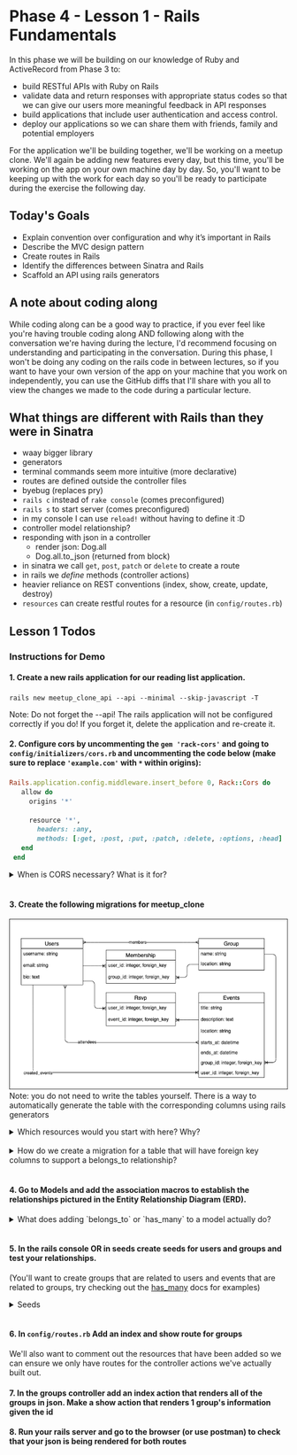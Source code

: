 # Phase 4 - Lesson 1 - Rails Fundamentals

In this phase we will be building on our knowledge of Ruby and ActiveRecord from Phase 3 to:
- build RESTful APIs with Ruby on Rails
- validate data and return responses with appropriate status codes so that we can give our users more meaningful feedback in API responses
- build applications that include user authentication and access control. 
- deploy our applications so we can share them with friends, family and potential employers

For the application we'll be building together, we'll be working on a meetup clone. We'll again be adding new features every day, but this time, you'll be working on the app on your own machine day by day. So, you'll want to be keeping up with the work for each day so you'll be ready to participate during the exercise the following day.

## Today's Goals

- Explain convention over configuration and why it’s important in Rails
- Describe the MVC design pattern
- Create routes in Rails
- Identify the differences between Sinatra and Rails
- Scaffold an API using rails generators

## A note about coding along

While coding along can be a good way to practice, if you ever feel like you're having trouble coding along AND following along with the conversation we're having during the lecture, I'd recommend focusing on understanding and participating in the conversation. During this phase, I won't be doing any coding on the rails code in between lectures, so if you want to have your own version of the app on your machine that you work on independently, you can use the GitHub diffs that I'll share with you all to view the changes we made to the code during a particular lecture.

## What things are different with Rails than they were in Sinatra

- waay bigger library
- generators
- terminal commands seem more intuitive (more declarative)
- routes are defined outside the controller files
- byebug (replaces pry)
- `rails c` instead of `rake console` (comes preconfigured)
- `rails s` to start server (comes preconfigured)
- in my console I can use `reload!` without having to define it :D
- controller model relationship?
- responding with json in a controller 
  - render json: Dog.all
  - Dog.all.to_json (returned from block)
- in sinatra we call `get`, `post`, `patch` or `delete` to create a route
- in rails we *define* methods (controller actions)
- heavier reliance on REST conventions (index, show, create, update, destroy)
- `resources` can create restful routes for a resource (in `config/routes.rb`)

## Lesson 1 Todos

### Instructions for Demo

#### 1. Create a new rails application for our reading list application. 
`rails new meetup_clone_api --api --minimal --skip-javascript -T`

Note: Do not forget the --api! The rails application will not be configured correctly if you do! If you forget it, delete the application and re-create it. 
#### 2. Configure cors by uncommenting the `gem 'rack-cors'` and going to `config/initializers/cors.rb` and uncommenting the code below (make sure to replace `'example.com'` with `*` within origins):

```rb 
Rails.application.config.middleware.insert_before 0, Rack::Cors do
   allow do
     origins '*'

     resource '*',
       headers: :any,
       methods: [:get, :post, :put, :patch, :delete, :options, :head]
   end
 end
```
<details>
  <summary>
    When is CORS necessary? What is it for?
  </summary>
  <hr/>

  Short for Cross Origin Resource Sharing, we need to use CORS when we intend to deploy our rails API application to a separate domain from the React client that will consume its data. If we deploy the API and client to the same domain, CORS will not be necessary to receive the data, because the fetch requests will be coming from the same origin.

  <hr/>

</details>
<br/>


#### 3. Create the following migrations for meetup_clone
![Meetup Clone ERD](./assets/meetup-clone-erd.png)
Note: you do not need to write the tables yourself. There is a way to automatically generate the table with the corresponding columns using rails generators

<details>
  <summary>
    Which resources would you start with here? Why?
  </summary>
  <hr/>

  While there's not really a right answer to this question, it can't hurt to get into a habit and stick to it!
  
  I prefer to start with the parent resources (ones that have child resources that belong to them) as this is the order in which we'll have to create the objects in seed data. Because AR objects that belong to other objects must be created after their parent objects have been saved, I prefer to create the class for the parent object first as well. 

  Both will technically work, but if you create the child resource that belongs to the parent before creating the parent, you'll be unable to save instances of the child until you've created the parent as well.

  <hr/>

</details>
<br/>



<details>
  <summary>
    How do we create a migration for a table that will have foreign key columns to support a belongs_to relationship?
  </summary>
  <hr/>

  We can use the `belongs_to` option when we generate the resource to generate the following:
  - a foreign_key matching the argument
  - an index on the column
  - a null false constraint on the column (to ensure that it has a value)
  - the belongs_to macro added to the model.

```bash
rails g resource UserEvent user:belongs_to event:belongs_to
```

Will generate the following migration:

```rb
class CreateUserEvents < ActiveRecord::Migration[6.1]
  def change
    create_table :user_events do |t|
      t.belongs_to :user, null: false, foreign_key: true
      t.belongs_to :event, null: false, foreign_key: true

      t.timestamps
    end
  end
end
```

and the following model:

```rb
class UserEvent < ApplicationRecord
  belongs_to :user
  belongs_to :event
end
```
  <hr/>

</details>
<br/>

#### 4. Go to Models and add the association macros to establish the relationships pictured in the Entity Relationship Diagram (ERD). 
<details>
  <summary>
    What does adding `belongs_to` or `has_many` to a model actually do?
  </summary>
  <hr/>

  - **Defines methods** that handle specific tasks related to associations 
    - Creating an associated object (@post.comments.create)
    - Retrieving all associated objects (@post.comments)
    - finding an associated object (@post.comments.find)
  - Uses convention over configuration to set up SQL queries to support the tasks above. 
    - Key assumptions if a `Post` `has_many :comments`:
      - there is a class called `Comment` (and its associated table is called `comments`)
      - the `comments` table has a foreign key called `post_id`
      - the `posts` table has a primary key called `id`
    - 

  <hr/>

</details>
<br/>

#### 5. In the rails console OR in seeds create seeds for users and groups and test your relationships.
 (You'll want to create groups that are related to users and events that are related to groups, try checking out the [has_many](https://apidock.com/rails/ActiveRecord/Associations/ClassMethods/has_many) docs for examples)

 <details>
  <summary>
    Seeds
  </summary>
  <hr/>

  ```rb
user = User.create(username: 'Dakota', email: 'dakota@dakota.com', bio: 'i love ruby')
user2 = User.create(username: 'Dex', email: 'dex@dex.com', bio: 'i love js')

group = Group.create(name: 'SENG-083021', location: 'everywhere!')

event = user.created_events.create(
  group: group,
  title: 'Rails Fundamentals',
  description: 'migrations generators and fun!',
  start_time: Time.new(2021, 11, 1, 11),
  end_time: Time.new(2021, 11, 1, 13)
)

event.attendees = [user, user2]
```

  <hr/>

</details>
<br/>


#### 6. In `config/routes.rb` Add an index and show route for groups
We'll also want to comment out the resources that have been added so we can ensure we only have routes for the controller actions we've actually built out. 
#### 7. In the groups controller add an index action that renders all of the groups in json. Make a show action that renders 1 group's information given the id
#### 8. Run your rails server and go to the browser (or use postman) to check that your json is being rendered for both routes

